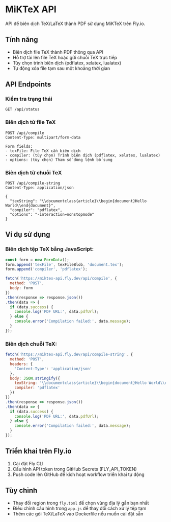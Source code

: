 # MiKTeX API

API để biên dịch TeX/LaTeX thành PDF sử dụng MiKTeX trên Fly.io.

## Tính năng

- Biên dịch file TeX thành PDF thông qua API
- Hỗ trợ tải lên file TeX hoặc gửi chuỗi TeX trực tiếp
- Tùy chọn trình biên dịch (pdflatex, xelatex, lualatex)
- Tự động xóa file tạm sau một khoảng thời gian

## API Endpoints

### Kiểm tra trạng thái

```
GET /api/status
```

### Biên dịch từ file TeX

```
POST /api/compile
Content-Type: multipart/form-data

Form fields:
- texFile: File TeX cần biên dịch
- compiler: (tùy chọn) Trình biên dịch (pdflatex, xelatex, lualatex)
- options: (tùy chọn) Tham số dòng lệnh bổ sung
```

### Biên dịch từ chuỗi TeX

```
POST /api/compile-string
Content-Type: application/json

{
  "texString": "\\documentclass{article}\\begin{document}Hello World\\end{document}",
  "compiler": "pdflatex",
  "options": "-interaction=nonstopmode"
}
```

## Ví dụ sử dụng

### Biên dịch tệp TeX bằng JavaScript:

```javascript
const form = new FormData();
form.append('texFile', texFileBlob, 'document.tex');
form.append('compiler', 'pdflatex');

fetch('https://miktex-api.fly.dev/api/compile', {
  method: 'POST',
  body: form
})
.then(response => response.json())
.then(data => {
  if (data.success) {
    console.log('PDF URL:', data.pdfUrl);
  } else {
    console.error('Compilation failed:', data.message);
  }
});
```

### Biên dịch chuỗi TeX:

```javascript
fetch('https://miktex-api.fly.dev/api/compile-string', {
  method: 'POST',
  headers: {
    'Content-Type': 'application/json'
  },
  body: JSON.stringify({
    texString: '\\documentclass{article}\\begin{document}Hello World\\end{document}',
    compiler: 'pdflatex'
  })
})
.then(response => response.json())
.then(data => {
  if (data.success) {
    console.log('PDF URL:', data.pdfUrl);
  } else {
    console.error('Compilation failed:', data.message);
  }
});
```

## Triển khai trên Fly.io

1. Cài đặt Fly CLI
2. Cấu hình API token trong GitHub Secrets (FLY_API_TOKEN)
3. Push code lên GitHub để kích hoạt workflow triển khai tự động

## Tùy chỉnh

- Thay đổi region trong `fly.toml` để chọn vùng địa lý gần bạn nhất
- Điều chỉnh cấu hình trong `app.js` để thay đổi cách xử lý tệp tạm
- Thêm các gói TeX/LaTeX vào Dockerfile nếu muốn cài đặt sẵn
